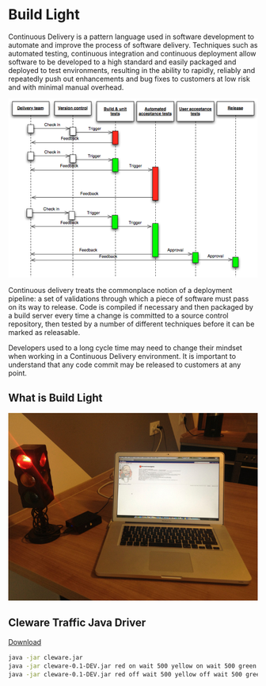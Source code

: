 Build Light
===========

Continuous Delivery is a pattern language used in software development to automate and improve the process of
software delivery. Techniques such as automated testing, continuous integration and continuous deployment allow
software to be developed to a high standard and easily packaged and deployed to test environments, resulting in
the ability to rapidly, reliably and repeatedly push out enhancements and bug fixes to customers at low risk and
with minimal manual overhead.

![Continuous Delivery process diagram](picture/Continuous_Delivery_process_diagram.png)

Continuous delivery treats the commonplace notion of a deployment pipeline: a set of validations through which a piece
of software must pass on its way to release. Code is compiled if necessary and then packaged by a build server
every time a change is committed to a source control repository, then tested by a number of different techniques
before it can be marked as releasable.

Developers used to a long cycle time may need to change their mindset when working in a Continuous Delivery environment.
It is important to understand that any code commit may be released to customers at any point.

What is Build Light
-------------------

![Build Light](picture/Build-Light.jpg)

Cleware Traffic Java Driver
---------------------------

[Download](http://h1994633.stratoserver.net:9090/job/Build-Light/lastSuccessfulBuild/artifact/driver/cleware/build/libs/cleware-0.1-DEV.jar)

```bash
java -jar cleware.jar
java -jar cleware-0.1-DEV.jar red on wait 500 yellow on wait 500 green on
java -jar cleware-0.1-DEV.jar red off wait 500 yellow off wait 500 green off
```
